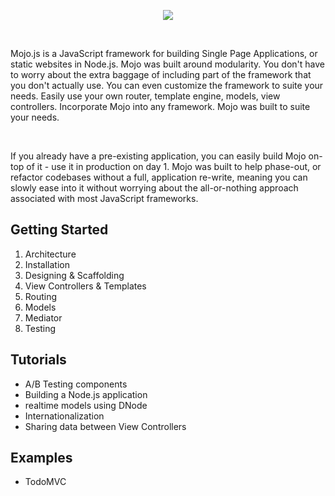 
<p align="center">
  <a href="http://mojojs.com">
    <img src="https://s3.amazonaws.com/uploads.hipchat.com/12139/74559/TgjXBU1QpgjVwc0/mojo-js.png">
  </a>
</p>

<br />

Mojo.js is a JavaScript framework for building Single Page Applications, or static websites in Node.js. Mojo was built around modularity. You don't have to worry about the extra baggage of including part of the framework that you don't actually use. You can even customize the framework to suite your needs. Easily use your own router, template engine, models, view controllers. Incorporate Mojo into any framework. Mojo was built to suite your needs.

<br />

If you already have a pre-existing application, you can easily build Mojo on-top of it - use it in production on day 1. Mojo was built to help phase-out, or refactor codebases without a full, application re-write, meaning you can slowly ease into it without worrying about the all-or-nothing approach associated with most JavaScript frameworks. 

## Getting Started

1. Architecture
2. Installation
3. Designing & Scaffolding
4. View Controllers & Templates
5. Routing
6. Models
7. Mediator
8. Testing

## Tutorials

- A/B Testing components
- Building a Node.js application
- realtime models using DNode
- Internationalization
- Sharing data between View Controllers

## Examples

- TodoMVC


